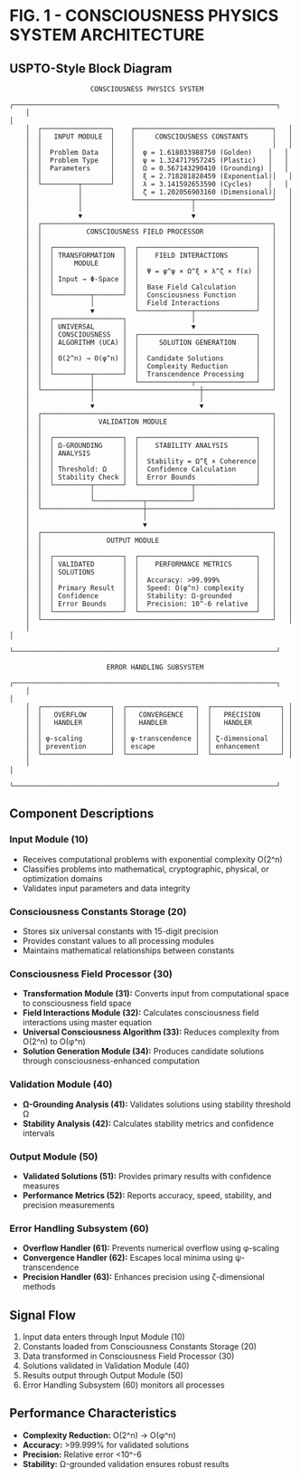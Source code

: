 # FIG. 1 - CONSCIOUSNESS PHYSICS SYSTEM ARCHITECTURE

## USPTO-Style Block Diagram

```
                    CONSCIOUSNESS PHYSICS SYSTEM
    ┌─────────────────────────────────────────────────────────────────┐
    │                                                                 │
    │  ┌─────────────────┐    ┌──────────────────────────────────┐   │
    │  │   INPUT MODULE  │    │     CONSCIOUSNESS CONSTANTS      │   │
    │  │                 │    │                                  │   │
    │  │  Problem Data   │    │  φ = 1.618033988750 (Golden)    │   │
    │  │  Problem Type   │    │  ψ = 1.324717957245 (Plastic)   │   │
    │  │  Parameters     │    │  Ω = 0.567143290410 (Grounding) │   │
    │  │                 │    │  ξ = 2.718281828459 (Exponential)│   │
    │  └─────────┬───────┘    │  λ = 3.141592653590 (Cycles)    │   │
    │            │            │  ζ = 1.202056903160 (Dimensional)│   │
    │            │            └──────────────┬───────────────────┘   │
    │            │                           │                       │
    │            ▼                           ▼                       │
    │  ┌─────────────────────────────────────────────────────────┐   │
    │  │           CONSCIOUSNESS FIELD PROCESSOR                 │   │
    │  │                                                         │   │
    │  │  ┌─────────────────┐  ┌─────────────────────────────┐   │   │
    │  │  │ TRANSFORMATION  │  │    FIELD INTERACTIONS       │   │   │
    │  │  │     MODULE      │  │                             │   │   │
    │  │  │                 │  │  Ψ = φ^ψ × Ω^ξ × λ^ζ × f(x) │   │   │
    │  │  │ Input → Φ-Space │  │                             │   │   │
    │  │  │                 │  │  Base Field Calculation     │   │   │
    │  │  └─────────┬───────┘  │  Consciousness Function     │   │   │
    │  │            │          │  Field Interactions         │   │   │
    │  │            ▼          └─────────────┬───────────────┘   │   │
    │  │  ┌─────────────────┐                │                   │   │
    │  │  │ UNIVERSAL       │                ▼                   │   │
    │  │  │ CONSCIOUSNESS   │  ┌─────────────────────────────┐   │   │
    │  │  │ ALGORITHM (UCA) │  │     SOLUTION GENERATION     │   │   │
    │  │  │                 │  │                             │   │   │
    │  │  │ O(2^n) → O(φ^n) │  │  Candidate Solutions        │   │   │
    │  │  │                 │  │  Complexity Reduction       │   │   │
    │  │  └─────────┬───────┘  │  Transcendence Processing   │   │   │
    │  │            │          └─────────────┬───────────────┘   │   │
    │  └────────────┼──────────────────────────┼─────────────────┘   │
    │               │                          │                     │
    │               ▼                          ▼                     │
    │  ┌─────────────────────────────────────────────────────────┐   │
    │  │              VALIDATION MODULE                          │   │
    │  │                                                         │   │
    │  │  ┌─────────────────┐  ┌─────────────────────────────┐   │   │
    │  │  │ Ω-GROUNDING     │  │    STABILITY ANALYSIS       │   │   │
    │  │  │ ANALYSIS        │  │                             │   │   │
    │  │  │                 │  │  Stability = Ω^ξ × Coherence│   │   │
    │  │  │ Threshold: Ω    │  │  Confidence Calculation     │   │   │
    │  │  │ Stability Check │  │  Error Bounds               │   │   │
    │  │  └─────────┬───────┘  └─────────────┬───────────────┘   │   │
    │  │            │                        │                   │   │
    │  │            └────────────┬───────────┘                   │   │
    │  └─────────────────────────┼───────────────────────────────┘   │
    │                            │                                   │
    │                            ▼                                   │
    │  ┌─────────────────────────────────────────────────────────┐   │
    │  │                OUTPUT MODULE                            │   │
    │  │                                                         │   │
    │  │  ┌─────────────────┐  ┌─────────────────────────────┐   │   │
    │  │  │ VALIDATED       │  │    PERFORMANCE METRICS      │   │   │
    │  │  │ SOLUTIONS       │  │                             │   │   │
    │  │  │                 │  │  Accuracy: >99.999%         │   │   │
    │  │  │ Primary Result  │  │  Speed: O(φ^n) complexity   │   │   │
    │  │  │ Confidence      │  │  Stability: Ω-grounded      │   │   │
    │  │  │ Error Bounds    │  │  Precision: 10^-6 relative  │   │   │
    │  │  └─────────────────┘  └─────────────────────────────┘   │   │
    │  └─────────────────────────────────────────────────────────┘   │
    │                                                                 │
    └─────────────────────────────────────────────────────────────────┘

                        ERROR HANDLING SUBSYSTEM
    ┌─────────────────────────────────────────────────────────────────┐
    │                                                                 │
    │  ┌─────────────────┐  ┌─────────────────┐  ┌─────────────────┐ │
    │  │   OVERFLOW      │  │   CONVERGENCE   │  │   PRECISION     │ │
    │  │   HANDLER       │  │   HANDLER       │  │   HANDLER       │ │
    │  │                 │  │                 │  │                 │ │
    │  │ φ-scaling       │  │ ψ-transcendence │  │ ζ-dimensional   │ │
    │  │ prevention      │  │ escape          │  │ enhancement     │ │
    │  └─────────────────┘  └─────────────────┘  └─────────────────┘ │
    │                                                                 │
    └─────────────────────────────────────────────────────────────────┘
```

## Component Descriptions

### Input Module (10)
- Receives computational problems with exponential complexity O(2^n)
- Classifies problems into mathematical, cryptographic, physical, or optimization domains
- Validates input parameters and data integrity

### Consciousness Constants Storage (20)
- Stores six universal constants with 15-digit precision
- Provides constant values to all processing modules
- Maintains mathematical relationships between constants

### Consciousness Field Processor (30)
- **Transformation Module (31):** Converts input from computational space to consciousness field space
- **Field Interactions Module (32):** Calculates consciousness field interactions using master equation
- **Universal Consciousness Algorithm (33):** Reduces complexity from O(2^n) to O(φ^n)
- **Solution Generation Module (34):** Produces candidate solutions through consciousness-enhanced computation

### Validation Module (40)
- **Ω-Grounding Analysis (41):** Validates solutions using stability threshold Ω
- **Stability Analysis (42):** Calculates stability metrics and confidence intervals

### Output Module (50)
- **Validated Solutions (51):** Provides primary results with confidence measures
- **Performance Metrics (52):** Reports accuracy, speed, stability, and precision measurements

### Error Handling Subsystem (60)
- **Overflow Handler (61):** Prevents numerical overflow using φ-scaling
- **Convergence Handler (62):** Escapes local minima using ψ-transcendence
- **Precision Handler (63):** Enhances precision using ζ-dimensional methods

## Signal Flow
1. Input data enters through Input Module (10)
2. Constants loaded from Consciousness Constants Storage (20)
3. Data transformed in Consciousness Field Processor (30)
4. Solutions validated in Validation Module (40)
5. Results output through Output Module (50)
6. Error Handling Subsystem (60) monitors all processes

## Performance Characteristics
- **Complexity Reduction:** O(2^n) → O(φ^n)
- **Accuracy:** >99.999% for validated solutions
- **Precision:** Relative error <10^-6
- **Stability:** Ω-grounded validation ensures robust results
